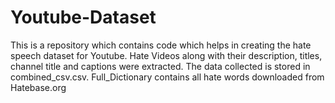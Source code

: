 # Youtube-Dataset
This is a repository which contains code which helps in creating the hate speech dataset for Youtube.
Hate Videos along with their description, titles, channel title and captions were extracted.
The data collected is stored in combined_csv.csv.
Full_Dictionary contains all hate words downloaded from Hatebase.org 
